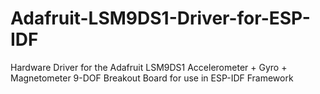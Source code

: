 # Adafruit-LSM9DS1-Driver-for-ESP-IDF
Hardware Driver for the Adafruit LSM9DS1 Accelerometer + Gyro + Magnetometer 9-DOF Breakout Board for use in ESP-IDF Framework
